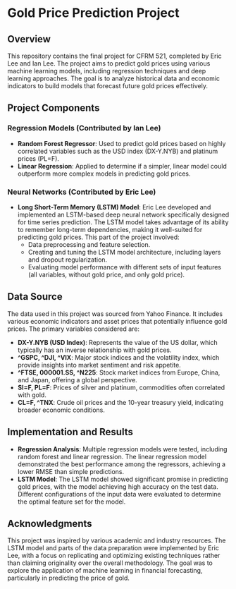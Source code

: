 # Gold Price Prediction Project

## Overview

This repository contains the final project for CFRM 521, completed by Eric Lee and Ian Lee. The project aims to predict gold prices using various machine learning models, including regression techniques and deep learning approaches. The goal is to analyze historical data and economic indicators to build models that forecast future gold prices effectively.

## Project Components

### Regression Models (Contributed by Ian Lee)
- **Random Forest Regressor**: Used to predict gold prices based on highly correlated variables such as the USD index (DX-Y.NYB) and platinum prices (PL=F).
- **Linear Regression**: Applied to determine if a simpler, linear model could outperform more complex models in predicting gold prices.

### Neural Networks (Contributed by Eric Lee)
- **Long Short-Term Memory (LSTM) Model**: Eric Lee developed and implemented an LSTM-based deep neural network specifically designed for time series prediction. The LSTM model takes advantage of its ability to remember long-term dependencies, making it well-suited for predicting gold prices. This part of the project involved:
  - Data preprocessing and feature selection.
  - Creating and tuning the LSTM model architecture, including layers and dropout regularization.
  - Evaluating model performance with different sets of input features (all variables, without gold price, and only gold price).

## Data Source

The data used in this project was sourced from Yahoo Finance. It includes various economic indicators and asset prices that potentially influence gold prices. The primary variables considered are:
- **DX-Y.NYB (USD Index)**: Represents the value of the US dollar, which typically has an inverse relationship with gold prices.
- **^GSPC, ^DJI, ^VIX**: Major stock indices and the volatility index, which provide insights into market sentiment and risk appetite.
- **^FTSE, 000001.SS, ^N225**: Stock market indices from Europe, China, and Japan, offering a global perspective.
- **SI=F, PL=F**: Prices of silver and platinum, commodities often correlated with gold.
- **CL=F, ^TNX**: Crude oil prices and the 10-year treasury yield, indicating broader economic conditions.

## Implementation and Results

- **Regression Analysis**: Multiple regression models were tested, including random forest and linear regression. The linear regression model demonstrated the best performance among the regressors, achieving a lower RMSE than simple predictions.
- **LSTM Model**: The LSTM model showed significant promise in predicting gold prices, with the model achieving high accuracy on the test data. Different configurations of the input data were evaluated to determine the optimal feature set for the model.

## Acknowledgments

This project was inspired by various academic and industry resources. The LSTM model and parts of the data preparation were implemented by Eric Lee, with a focus on replicating and optimizing existing techniques rather than claiming originality over the overall methodology. The goal was to explore the application of machine learning in financial forecasting, particularly in predicting the price of gold.
